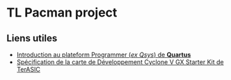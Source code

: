 # TL Pacman project
## Liens utiles 
- [Introduction au plateform Programmer (*ex Qsys*) de **Quartus**](ftp://ftp.altera.com/up/pub/Intel_Material/12.1/Tutorials/Introduction_to_the_Altera_Qsys_Tool.pdf)
- [Spécification de la carte de Développement Cyclone V GX Starter Kit de TerASIC](https://www.terasic.com.tw/cgi-bin/page/archive.pl?Language=English&CategoryNo=165&No=830&PartNo=2)
